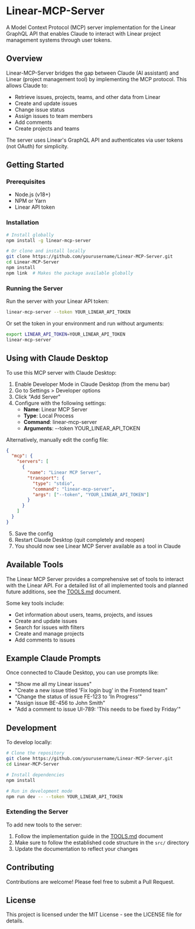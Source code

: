 # Linear-MCP-Server

A Model Context Protocol (MCP) server implementation for the Linear GraphQL API that enables Claude to interact with Linear project management systems through user tokens.

## Overview

Linear-MCP-Server bridges the gap between Claude (AI assistant) and Linear (project management tool) by implementing the MCP protocol. This allows Claude to:

- Retrieve issues, projects, teams, and other data from Linear
- Create and update issues
- Change issue status
- Assign issues to team members
- Add comments
- Create projects and teams

The server uses Linear's GraphQL API and authenticates via user tokens (not OAuth) for simplicity.

## Getting Started

### Prerequisites

- Node.js (v18+)
- NPM or Yarn
- Linear API token

### Installation

```bash
# Install globally
npm install -g linear-mcp-server

# Or clone and install locally
git clone https://github.com/yourusername/Linear-MCP-Server.git
cd Linear-MCP-Server
npm install
npm link  # Makes the package available globally
```

### Running the Server

Run the server with your Linear API token:

```bash
linear-mcp-server --token YOUR_LINEAR_API_TOKEN
```

Or set the token in your environment and run without arguments:

```bash
export LINEAR_API_TOKEN=YOUR_LINEAR_API_TOKEN
linear-mcp-server
```

## Using with Claude Desktop

To use this MCP server with Claude Desktop:

1. Enable Developer Mode in Claude Desktop (from the menu bar)
2. Go to Settings > Developer options
3. Click "Add Server"
4. Configure with the following settings:
   - **Name**: Linear MCP Server
   - **Type**: Local Process
   - **Command**: linear-mcp-server
   - **Arguments**: --token YOUR_LINEAR_API_TOKEN

Alternatively, manually edit the config file:

```json
{
  "mcp": {
    "servers": [
      {
        "name": "Linear MCP Server",
        "transport": {
          "type": "stdio",
          "command": "linear-mcp-server",
          "args": ["--token", "YOUR_LINEAR_API_TOKEN"]
        }
      }
    ]
  }
}
```

5. Save the config
6. Restart Claude Desktop (quit completely and reopen)
7. You should now see Linear MCP Server available as a tool in Claude

## Available Tools

The Linear MCP Server provides a comprehensive set of tools to interact with the Linear API. For a detailed list of all implemented tools and planned future additions, see the [TOOLS.md](./TOOLS.md) document.

Some key tools include:

- Get information about users, teams, projects, and issues
- Create and update issues
- Search for issues with filters
- Create and manage projects
- Add comments to issues

## Example Claude Prompts

Once connected to Claude Desktop, you can use prompts like:

- "Show me all my Linear issues"
- "Create a new issue titled 'Fix login bug' in the Frontend team"
- "Change the status of issue FE-123 to 'In Progress'"
- "Assign issue BE-456 to John Smith"
- "Add a comment to issue UI-789: 'This needs to be fixed by Friday'"

## Development

To develop locally:

```bash
# Clone the repository
git clone https://github.com/yourusername/Linear-MCP-Server.git
cd Linear-MCP-Server

# Install dependencies
npm install

# Run in development mode
npm run dev -- --token YOUR_LINEAR_API_TOKEN
```

### Extending the Server

To add new tools to the server:

1. Follow the implementation guide in the [TOOLS.md](./TOOLS.md) document
2. Make sure to follow the established code structure in the `src/` directory
3. Update the documentation to reflect your changes

## Contributing

Contributions are welcome! Please feel free to submit a Pull Request.

## License

This project is licensed under the MIT License - see the LICENSE file for details.
